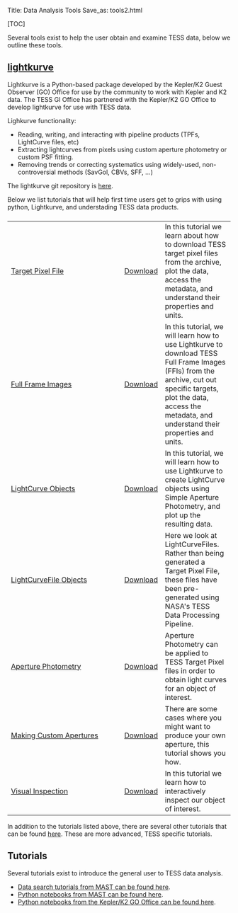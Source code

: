 Title: Data Analysis Tools
Save_as: tools2.html

[TOC]

Several tools exist to help the user obtain and examine TESS data, below we outline these tools.

## [lightkurve](https://docs.lightkurve.org)
Lightkurve is a Python-based package developed by the Kepler/K2 Guest
Observer (GO) Office for use by the community to work with Kepler and K2 data. The TESS GI Office has partnered with the Kepler/K2 GO Office to develop lightkurve for use with TESS data. 

Lighkurve functionality:

* Reading, writing, and interacting with pipeline products (TPFs, LightCurve files, etc) 
* Extracting lightcurves from pixels using custom aperture photometry or custom PSF fitting. 
* Removing trends or correcting systematics using widely-used, non-controversial methods (SavGol, CBVs, SFF, ...)

The lightkurve git repository is [here](https://github.com/KeplerGO/lightkurve).

Below we list tutorials that will help first time users get to grips with using python, Lightkurve, and understading TESS data products.


###
<table class="table table-striped table-hover" style="max-width:55em;">

<tr>
    <td style="width: 15em;">
    <a href='Target-Pixel-Files.html'>Target Pixel File</a></td>
    <td><a href="docs/tutorials/Target-Pixel-Files.ipynb" download>Download</a></td>
    <td>In this tutorial we learn about how to download TESS target pixel files from the archive, plot the data, access the metadata, and understand their properties and units.</td>
  </tr>

<tr>
    <td style="width: 15em;">
    <a href='Full-Frame-Images.html'>Full Frame Images</a></td>
    <td><a href="docs/tutorials/Full-Frame-Images.ipynb" download>Download</a></td>
    <td>In this tutorial, we will learn how to use Lightkurve to download TESS Full Frame Images (FFIs) from the archive, cut out specific targets, plot the data, access the metadata, and understand their properties and units.</td>
  </tr>

<tr>
    <td style="width: 15em;">
    <a href='LightCurve-objects.html'>LightCurve Objects</a></td>
    <td><a href="docs/tutorials/LightCurve-objects.ipynb" download>Download</a></td>
    <td> In this tutorial, we will learn how to use Lightkurve to create LightCurve objects using Simple Aperture Photometry, and plot up the resulting data.</td>
  </tr>

<tr>
    <td style="width: 15em;">
    <a href='LightCurveFile-Objects.html'>LightCurveFile Objects</a></td>
    <td><a href="docs/tutorials/LightCurveFile-Objects.ipynb" download>Download</a></td>
    <td>Here we look at LightCurveFiles. Rather than being generated a Target Pixel File, these files have been pre-generated using NASA's TESS Data Processing Pipeline.</td>
  </tr>

<tr>
    <td style="width: 15em;">
    <a href='Aperture-Photometry.html'>Aperture Photometry</a></td>
    <td><a href="docs/tutorials/Aperture-Photometry.ipynb" download>Download</a></td>
    <td>Aperture Photometry can be applied to TESS Target Pixel files in order to obtain light curves for an object of interest.</td>
  </tr>

<tr>
    <td style="width: 15em;">
    <a href='Making-Custom-Apertures.html'>Making Custom Apertures</a></td>
    <td><a href="docs/tutorials/Making-Custom-Apertures.ipynb" download>Download</a></td>
    <td>There are some cases where you might want to produce your own aperture, this tutorial shows you how.</td> 
  </tr>
 
<tr>
    <td style="width: 15em;">
    <a href='Visual-inspection.html'>Visual Inspection</a></td>
    <td><a href="docs/tutorials/Visual-inspection.ipynb" download>Download</a></td>
    <td>In this tutorial we learn how to interactively inspect our object of interest.</td>
  </tr>

</table>

In addition to the tutorials listed above, there are several other tutorials that can be found [here](https://docs.lightkurve.org/tutorials/index.html). These are more advanced, TESS specific tutorials.


## Tutorials

Several tutorials exist to introduce the general user to TESS data
analysis.

* [Data search tutorials from MAST can be found here](https://outerspace.stsci.edu/display/TESS/6.0+-+Data+Search+Tutorials).
* [Python notebooks from MAST can be found here](https://github.com/spacetelescope/notebooks/tree/master/notebooks/MAST/TESS).
* [Python notebooks from the Kepler/K2 GO Office can be found here](http://docs.lightkurve.org/).
